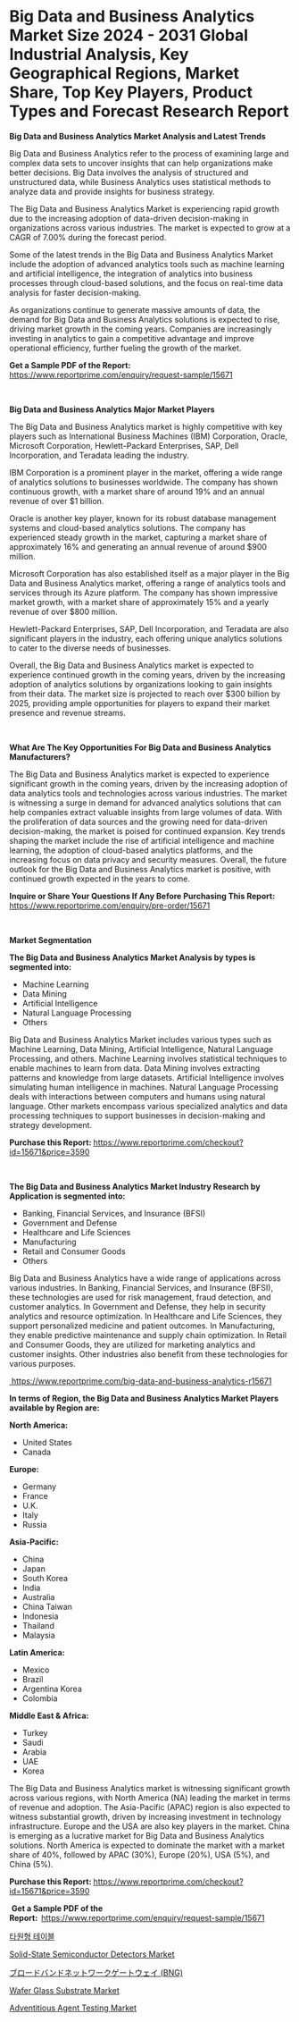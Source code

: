 <p><h1>Big Data and Business Analytics Market Size 2024 - 2031 Global Industrial Analysis, Key Geographical Regions, Market Share, Top Key Players, Product Types and Forecast Research Report</h1></p><p><strong>Big Data and Business Analytics Market Analysis and Latest Trends</strong></p>
<p><p>Big Data and Business Analytics refer to the process of examining large and complex data sets to uncover insights that can help organizations make better decisions. Big Data involves the analysis of structured and unstructured data, while Business Analytics uses statistical methods to analyze data and provide insights for business strategy.</p><p>The Big Data and Business Analytics Market is experiencing rapid growth due to the increasing adoption of data-driven decision-making in organizations across various industries. The market is expected to grow at a CAGR of 7.00% during the forecast period. </p><p>Some of the latest trends in the Big Data and Business Analytics Market include the adoption of advanced analytics tools such as machine learning and artificial intelligence, the integration of analytics into business processes through cloud-based solutions, and the focus on real-time data analysis for faster decision-making.</p><p>As organizations continue to generate massive amounts of data, the demand for Big Data and Business Analytics solutions is expected to rise, driving market growth in the coming years. Companies are increasingly investing in analytics to gain a competitive advantage and improve operational efficiency, further fueling the growth of the market.</p></p>
<p><strong>Get a Sample PDF of the Report:&nbsp;</strong> <a href="https://www.reportprime.com/enquiry/request-sample/15671">https://www.reportprime.com/enquiry/request-sample/15671</a></p>
<p>&nbsp;</p>
<p><strong>Big Data and Business Analytics Major Market Players</strong></p>
<p><p>The Big Data and Business Analytics market is highly competitive with key players such as International Business Machines (IBM) Corporation, Oracle, Microsoft Corporation, Hewlett-Packard Enterprises, SAP, Dell Incorporation, and Teradata leading the industry.</p><p>IBM Corporation is a prominent player in the market, offering a wide range of analytics solutions to businesses worldwide. The company has shown continuous growth, with a market share of around 19% and an annual revenue of over $1 billion.</p><p>Oracle is another key player, known for its robust database management systems and cloud-based analytics solutions. The company has experienced steady growth in the market, capturing a market share of approximately 16% and generating an annual revenue of around $900 million.</p><p>Microsoft Corporation has also established itself as a major player in the Big Data and Business Analytics market, offering a range of analytics tools and services through its Azure platform. The company has shown impressive market growth, with a market share of approximately 15% and a yearly revenue of over $800 million.</p><p>Hewlett-Packard Enterprises, SAP, Dell Incorporation, and Teradata are also significant players in the industry, each offering unique analytics solutions to cater to the diverse needs of businesses.</p><p>Overall, the Big Data and Business Analytics market is expected to experience continued growth in the coming years, driven by the increasing adoption of analytics solutions by organizations looking to gain insights from their data. The market size is projected to reach over $300 billion by 2025, providing ample opportunities for players to expand their market presence and revenue streams.</p></p>
<p>&nbsp;</p>
<p><strong>What Are The Key Opportunities For Big Data and Business Analytics Manufacturers?</strong></p>
<p><p>The Big Data and Business Analytics market is expected to experience significant growth in the coming years, driven by the increasing adoption of data analytics tools and technologies across various industries. The market is witnessing a surge in demand for advanced analytics solutions that can help companies extract valuable insights from large volumes of data. With the proliferation of data sources and the growing need for data-driven decision-making, the market is poised for continued expansion. Key trends shaping the market include the rise of artificial intelligence and machine learning, the adoption of cloud-based analytics platforms, and the increasing focus on data privacy and security measures. Overall, the future outlook for the Big Data and Business Analytics market is positive, with continued growth expected in the years to come.</p></p>
<p><strong>Inquire or Share Your Questions If Any Before Purchasing This Report:</strong> <a href="https://www.reportprime.com/enquiry/pre-order/15671">https://www.reportprime.com/enquiry/pre-order/15671</a></p>
<p>&nbsp;</p>
<p><strong>Market Segmentation</strong></p>
<p><strong>The Big Data and Business Analytics Market Analysis by types is segmented into:</strong></p>
<p><ul><li>Machine Learning</li><li>Data Mining</li><li>Artificial Intelligence</li><li>Natural Language Processing</li><li>Others</li></ul></p>
<p><p>Big Data and Business Analytics Market includes various types such as Machine Learning, Data Mining, Artificial Intelligence, Natural Language Processing, and others. Machine Learning involves statistical techniques to enable machines to learn from data. Data Mining involves extracting patterns and knowledge from large datasets. Artificial Intelligence involves simulating human intelligence in machines. Natural Language Processing deals with interactions between computers and humans using natural language. Other markets encompass various specialized analytics and data processing techniques to support businesses in decision-making and strategy development.</p></p>
<p><strong>Purchase this Report:&nbsp;</strong><a href="https://www.reportprime.com/checkout?id=15671&price=3590">https://www.reportprime.com/checkout?id=15671&price=3590</a></p>
<p>&nbsp;</p>
<p><strong>The Big Data and Business Analytics Market Industry Research by Application is segmented into:</strong></p>
<p><ul><li>Banking, Financial Services, and Insurance (BFSI)</li><li>Government and Defense</li><li>Healthcare and Life Sciences</li><li>Manufacturing</li><li>Retail and Consumer Goods</li><li>Others</li></ul></p>
<p><p>Big Data and Business Analytics have a wide range of applications across various industries. In Banking, Financial Services, and Insurance (BFSI), these technologies are used for risk management, fraud detection, and customer analytics. In Government and Defense, they help in security analytics and resource optimization. In Healthcare and Life Sciences, they support personalized medicine and patient outcomes. In Manufacturing, they enable predictive maintenance and supply chain optimization. In Retail and Consumer Goods, they are utilized for marketing analytics and customer insights. Other industries also benefit from these technologies for various purposes.</p></p>
<p><a href="https://www.reportprime.com/big-data-and-business-analytics-r15671">&nbsp;https://www.reportprime.com/big-data-and-business-analytics-r15671</a></p>
<p><strong>In terms of Region, the Big Data and Business Analytics Market Players available by Region are:</strong></p>
<p>
    <p> <strong> North America: </strong>
        <ul>
            <li>United States</li>
            <li>Canada</li>
        </ul>
        </p> 
    <p> <strong> Europe: </strong>
        <ul>
            <li>Germany</li>
            <li>France</li>
            <li>U.K.</li>
            <li>Italy</li>
            <li>Russia</li>
        </ul>
        </p> 
    <p> <strong> Asia-Pacific: </strong>
        <ul>
            <li>China</li>
            <li>Japan</li>
            <li>South Korea</li>
            <li>India</li>
            <li>Australia</li>
            <li>China Taiwan</li>
            <li>Indonesia</li>
            <li>Thailand</li>
            <li>Malaysia</li>
        </ul>
        </p> 
    <p> <strong> Latin America: </strong>
        <ul>
            <li>Mexico</li>
            <li>Brazil</li>
            <li>Argentina Korea</li>
            <li>Colombia</li>
        </ul>
        </p> 
    <p> <strong> Middle East & Africa: </strong>
        <ul>
            <li>Turkey</li>
            <li>Saudi</li>
            <li>Arabia</li>
            <li>UAE</li>
            <li>Korea</li>
        </ul>
    </p>
    </p>
<p><p>The Big Data and Business Analytics market is witnessing significant growth across various regions, with North America (NA) leading the market in terms of revenue and adoption. The Asia-Pacific (APAC) region is also expected to witness substantial growth, driven by increasing investment in technology infrastructure. Europe and the USA are also key players in the market. China is emerging as a lucrative market for Big Data and Business Analytics solutions. North America is expected to dominate the market with a market share of 40%, followed by APAC (30%), Europe (20%), USA (5%), and China (5%).</p></p>
<p><strong>Purchase this Report: </strong><a href="https://www.reportprime.com/checkout?id=15671&price=3590">https://www.reportprime.com/checkout?id=15671&price=3590</a></p>
<p>&nbsp;<strong>Get a Sample PDF of the Report:&nbsp;&nbsp;</strong><a href="https://www.reportprime.com/enquiry/request-sample/15671">https://www.reportprime.com/enquiry/request-sample/15671</a></p>
<p><strong></strong></p>
<p><p><a href="https://github.com/GabrielBlanda5656/Market-Research-Report-List-1/blob/main/467339576284.md">타원형 테이블</a></p><p><a href="https://www.linkedin.com/pulse/solid-state-semiconductor-detectors-market-trends-forecast-dwiwf">Solid-State Semiconductor Detectors Market</a></p><p><a href="https://github.com/andym141978/Market-Research-Report-List-1/blob/main/511410081886.md">ブロードバンドネットワークゲートウェイ (BNG)</a></p><p><a href="https://www.linkedin.com/pulse/decoding-wafer-glass-substrate-market-metrics-share-trends-l1b2f">Wafer Glass Substrate Market</a></p><p><a href="https://github.com/lubmix/Market-Research-Report-List-2/blob/main/adventitious-agent-testing-market.md">Adventitious Agent Testing Market</a></p></p>